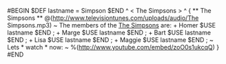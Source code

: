 #BEGIN 
   $DEF lastname = Simpson $END
   ^ < The Simpsons > ^ 
   { 
      ** The Simpsons **
      @(http://www.televisiontunes.com/uploads/audio/The Simpsons.mp3) 
      ~ 
      The members of the [The Simpsons](https://en.wikipedia.org/wiki/The_Simpsons) are: 
         + Homer $USE lastname $END ; 
         + Marge $USE lastname $END ; 
         + Bart $USE lastname $END ; 
         + Lisa $USE lastname $END ; 
         + Maggie $USE lastname $END ; 
      ~
      Lets * watch * now: 
	  ~ 
      %(http://www.youtube.com/embed/zoO0s1ukcqQ) 
   } 
#END 	
